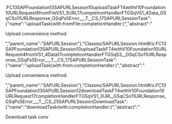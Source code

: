 :FC13SAPFoundation13SAPURLSession10uploadTaskFT4withV10Foundation10URLRequest8fromFileVS1_3URL17completionHandlerFTGSqVS1_4Data_GSqCSo11URLResponse_GSqPs5Error___T__CS_17SAPURLSessionTask":{"name":"uploadTask(with:fromFile:completionHandler:)","abstract":"<p>Upload convenience method.</p>","parent_name":"SAPURLSession"},"Classes/SAPURLSession.html#/s:FC13SAPFoundation13SAPURLSession10uploadTaskFT4withV10Foundation10URLRequest4fromVS1_4Data17completionHandlerFTGSqS3__GSqCSo11URLResponse_GSqPs5Error___T__CS_17SAPURLSessionTask":{"name":"uploadTask(with:from:completionHandler:)","abstract":"<p>Upload convenience method.</p>","parent_name":"SAPURLSession"},"Classes/SAPURLSession.html#/s:FC13SAPFoundation13SAPURLSession12downloadTaskFT4withV10Foundation10URLRequest17completionHandlerFTGSqVS1_3URL_GSqCSo11URLResponse_GSqPs5Error___T__CS_25SAPURLSessionDownloadTask":{"name":"downloadTask(with:completionHandler:)","abstract":"<p>Download task conv